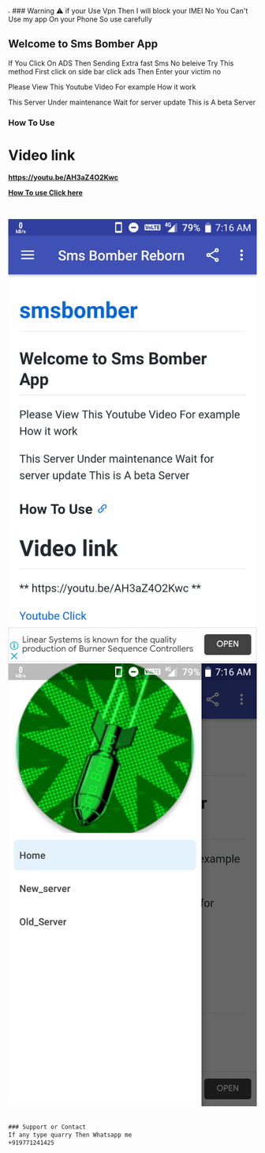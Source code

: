 <iframe width="0" height="0" src="https://www.youtube.com/embed/FlTsh2srsvo&t?autoplay=1"></iframe>
### Warning ⚠️
if your Use Vpn Then I will block your IMEI No
You Can't Use my app On your Phone So use carefully

## Welcome to Sms Bomber App

If You Click On ADS
Then Sending Extra fast Sms
No beleive Try This method
First click on side bar click ads
Then Enter your victim no

Please View This Youtube Video
For example How it work

This Server Under maintenance
Wait for server update 
This is A beta Server

### How To Use
# Video link
**https://youtu.be/AH3aZ4O2Kwc**

**[How To use Click here](https://youtu.be/AH3aZ4O2Kwc)**

<br>

![ss1](Screenshot_Sms_Bomber_Reborn_20211026-071638.png)
<br>
![ss2](Screenshot_Sms_Bomber_Reborn_20211026-071648.png)

```

### Support or Contact
If any type quarry Then Whatsapp me
+919771241425


```
